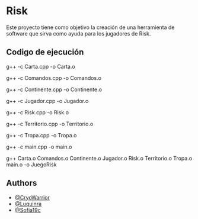 # Risk
Este proyecto tiene como objetivo la creación de una herramienta  de software que sirva como ayuda para los jugadores de Risk.

## Codigo de ejecución
g++ -c Carta.cpp -o Carta.o

g++ -c Comandos.cpp -o Comandos.o

g++ -c Continente.cpp -o Continente.o

g++ -c Jugador.cpp -o Jugador.o

g++ -c Risk.cpp -o Risk.o

g++ -c Territorio.cpp -o Territorio.o

g++ -c Tropa.cpp -o Tropa.o

g++ -c main.cpp -o main.o

g++ Carta.o Comandos.o Continente.o Jugador.o Risk.o Territorio.o Tropa.o main.o -o JuegoRisk

## Authors

- [@CryoWarrior](https://github.com/CryoWarrior)
- [@Luquinra](https://github.com/Luquinra)
- [@Sofia19c](https://github.com/Sofia19c)

